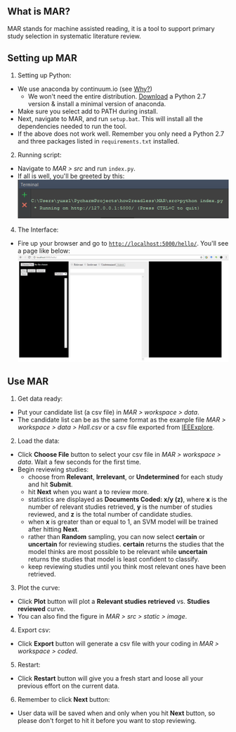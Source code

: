 What is MAR?
-----
MAR stands for machine assisted reading, it is a tool to support primary study selection in systematic literature review.

Setting up MAR
-----

1. Setting up Python:
  + We use anaconda by continuum.io (see [Why?](https://www.continuum.io/why-anaconda))
    - We won't need the entire distribution. [Download](http://conda.pydata.org/miniconda.html) a Python 2.7 version & install a minimal version of anaconda.
  + Make sure you select add to PATH during install.
  + Next, navigate to MAR, and run `setup.bat`. This will install all the dependencies needed to run the tool.
  + If the above does not work well. Remember you only need a Python 2.7 and three packages listed in `requirements.txt` installed.

2. Running script:
  + Navigate to *MAR > src* and run `index.py`.
  + If all is well, you'll be greeted by this:
  ![](https://github.com/ai-se/MAR/blob/master/tutorial/screenshots/run.png?raw=yes)

4. The Interface:
  + Fire up your browser and go to [`http://localhost:5000/hello/`](http://localhost:5000/hello/). You'll see a page like below:
  ![](https://github.com/ai-se/MAR/blob/master/tutorial/screenshots/start.png?raw=yes)
    
Use MAR
-----

1. Get data ready:
  + Put your candidate list (a csv file) in *MAR > workspace > data*.
  + The candidate list can be as the same format as the example file *MAR > workspace > data > Hall.csv* or a csv file exported from [IEEExplore](http://ieeexplore.ieee.org/).
  
2. Load the data:
  + Click **Choose File** button to select your csv file in *MAR > workspace > data*. Wait a few seconds for the first time.
  + Begin reviewing studies:
    - choose from **Relevant**, **Irrelevant**, or **Undetermined** for each study and hit **Submit**.
    - hit **Next** when you want a to review more.
    - statistics are displayed as **Documents Coded: x/y (z)**, where **x** is the number of relevant studies retrieved, **y** is the number of studies reviewed, and **z** is the total number of candidate studies.
    - when **x** is greater than or equal to 1, an SVM model will be trained after hitting **Next**.
    - rather than **Random** sampling, you can now select **certain** or **uncertain** for reviewing studies. **certain** returns the studies that the model thinks are most possible to be relevant while **uncertain** returns the studies that model is least confident to classify.
    - keep reviewing studies until you think most relevant ones have been retrieved.

3. Plot the curve:
  + Click **Plot** button will plot a **Relevant studies retrieved** vs. **Studies reviewed** curve.
  + You can also find the figure in *MAR > src > static > image*.
  
4. Export csv:
  + Click **Export** button will generate a csv file with your coding in *MAR > workspace > coded*.

5. Restart:
  + Click **Restart** button will give you a fresh start and loose all your previous effort on the current data.
  
6. Remember to click **Next** button:
  + User data will be saved when and only when you hit **Next** button, so please don't forget to hit it before you want to stop reviewing.
